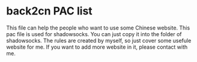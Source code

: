 # back2cn PAC list
This file can help the people who want to use some Chinese website.
This pac file is used for shadowsocks. You can just copy it into the folder of shadowsocks.
The rules are created by myself, so just cover some usefule website for me. If you want to add more website in it, please contact with me.
